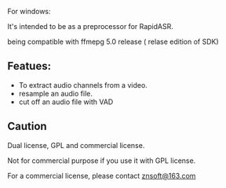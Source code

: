 For windows:


It's intended to be as a preprocessor for RapidASR.

being compatible with ffmepg 5.0 release ( relase edition of SDK)


## Featues:
- To extract  audio channels  from a video.
- resample an audio file.
- cut off an audio file with VAD 


## Caution
Dual license, GPL and commercial license.

 Not for commercial purpose if you use it with GPL license.


For a commercial license, please contact znsoft@163.com
